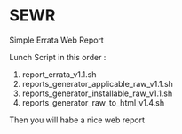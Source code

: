 # SEWR
Simple Errata Web Report

Lunch Script in this order : 


1) report_errata_v1.1.sh
2) reports_generator_applicable_raw_v1.1.sh
3) reports_generator_installable_raw_v1.1.sh
4) reports_generator_raw_to_html_v1.4.sh

Then you will habe a nice web report
